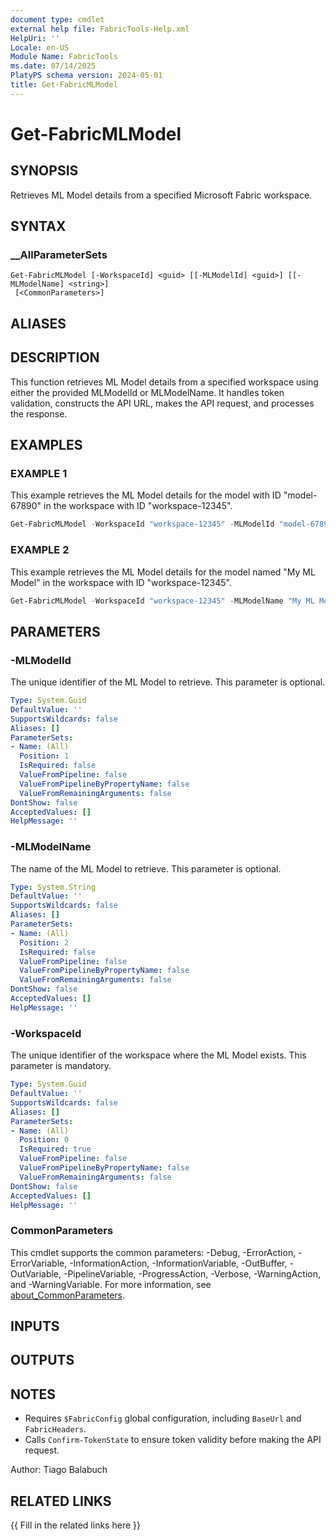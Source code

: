 ```yaml
---
document type: cmdlet
external help file: FabricTools-Help.xml
HelpUri: ''
Locale: en-US
Module Name: FabricTools
ms.date: 07/14/2025
PlatyPS schema version: 2024-05-01
title: Get-FabricMLModel
---
```


# Get-FabricMLModel

## SYNOPSIS

Retrieves ML Model details from a specified Microsoft Fabric workspace.

## SYNTAX

### __AllParameterSets

```
Get-FabricMLModel [-WorkspaceId] <guid> [[-MLModelId] <guid>] [[-MLModelName] <string>]
 [<CommonParameters>]
```

## ALIASES

## DESCRIPTION

This function retrieves ML Model details from a specified workspace using either the provided MLModelId or MLModelName.
It handles token validation, constructs the API URL, makes the API request, and processes the response.

## EXAMPLES

### EXAMPLE 1

This example retrieves the ML Model details for the model with ID "model-67890" in the workspace with ID "workspace-12345".

```powershell
Get-FabricMLModel -WorkspaceId "workspace-12345" -MLModelId "model-67890"
```

### EXAMPLE 2

This example retrieves the ML Model details for the model named "My ML Model" in the workspace with ID "workspace-12345".

```powershell
Get-FabricMLModel -WorkspaceId "workspace-12345" -MLModelName "My ML Model"
```

## PARAMETERS

### -MLModelId

The unique identifier of the ML Model to retrieve.
This parameter is optional.

```yaml
Type: System.Guid
DefaultValue: ''
SupportsWildcards: false
Aliases: []
ParameterSets:
- Name: (All)
  Position: 1
  IsRequired: false
  ValueFromPipeline: false
  ValueFromPipelineByPropertyName: false
  ValueFromRemainingArguments: false
DontShow: false
AcceptedValues: []
HelpMessage: ''
```

### -MLModelName

The name of the ML Model to retrieve.
This parameter is optional.

```yaml
Type: System.String
DefaultValue: ''
SupportsWildcards: false
Aliases: []
ParameterSets:
- Name: (All)
  Position: 2
  IsRequired: false
  ValueFromPipeline: false
  ValueFromPipelineByPropertyName: false
  ValueFromRemainingArguments: false
DontShow: false
AcceptedValues: []
HelpMessage: ''
```

### -WorkspaceId

The unique identifier of the workspace where the ML Model exists.
This parameter is mandatory.

```yaml
Type: System.Guid
DefaultValue: ''
SupportsWildcards: false
Aliases: []
ParameterSets:
- Name: (All)
  Position: 0
  IsRequired: true
  ValueFromPipeline: false
  ValueFromPipelineByPropertyName: false
  ValueFromRemainingArguments: false
DontShow: false
AcceptedValues: []
HelpMessage: ''
```

### CommonParameters

This cmdlet supports the common parameters: -Debug, -ErrorAction, -ErrorVariable,
-InformationAction, -InformationVariable, -OutBuffer, -OutVariable, -PipelineVariable,
-ProgressAction, -Verbose, -WarningAction, and -WarningVariable. For more information, see
[about_CommonParameters](https://go.microsoft.com/fwlink/?LinkID=113216).

## INPUTS

## OUTPUTS

## NOTES

- Requires `$FabricConfig` global configuration, including `BaseUrl` and `FabricHeaders`.
- Calls `Confirm-TokenState` to ensure token validity before making the API request.

Author: Tiago Balabuch

## RELATED LINKS

{{ Fill in the related links here }}

